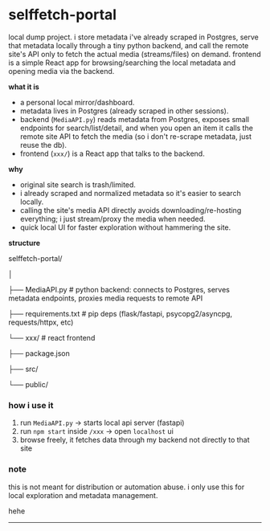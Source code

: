 # selffetch-portal

local dump project. i store metadata i've already scraped in Postgres, serve that metadata locally through a tiny python backend, and call the remote site's API only to fetch the actual media (streams/files) on demand. frontend is a simple React app for browsing/searching the local metadata and opening media via the backend.

**what it is**
- a personal local mirror/dashboard.
- metadata lives in Postgres (already scraped in other sessions).
- backend (`MediaAPI.py`) reads metadata from Postgres, exposes small endpoints for search/list/detail, and when you open an item it calls the remote site API to fetch the media (so i don't re-scrape metadata, just reuse the db).
- frontend (`xxx/`) is a React app that talks to the backend.

**why**
- original site search is trash/limited.
- i already scraped and normalized metadata so it's easier to search locally.
- calling the site's media API directly avoids downloading/re-hosting everything; i just stream/proxy the media when needed.
- quick local UI for faster exploration without hammering the site.

**structure**

selffetch-portal/

│

├── MediaAPI.py # python backend: connects to Postgres, serves metadata endpoints, proxies media requests to remote API

├── requirements.txt # pip deps (flask/fastapi, psycopg2/asyncpg, requests/httpx, etc)

└── xxx/ # react frontend

├── package.json

├── src/

└── public/


### how i use it
1. run `MediaAPI.py` → starts local api server (fastapi)
2. run `npm start` inside `/xxx` → open `localhost` ui
3. browse freely, it fetches data through my backend not directly to that site

### note
this is not meant for distribution or automation abuse.
i only use this for local exploration and metadata management.

hehe

---

